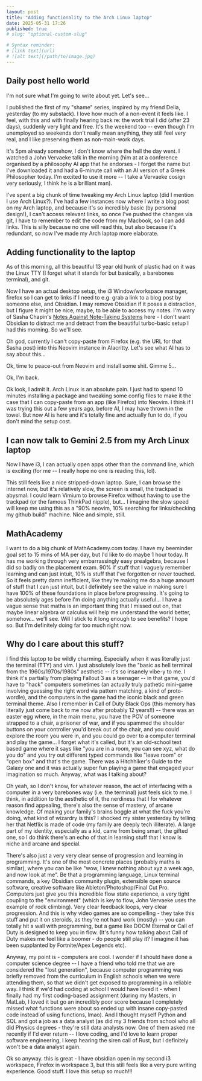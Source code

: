 ```yaml
---
layout: post
title: "Adding functionality to the Arch Linux laptop" 
date: 2025-05-31 17:26
published: true 
# slug: "optional-custom-slug"      

# Syntax reminder: 
# [link text](url)
# ![alt text](/path/to/image.jpg)
---
```


## Daily post hello world
I'm not sure what I'm going to write about yet. Let's see...

I published the first of my "shame" series, inspired by my friend Delia,
yesterday (to my substack). I love how much of a non-event it feels like. I
feel, with this and with finally hearing back re: the work trial I did (after 23
days), suddenly very light and free. It's the weekend too -- even though I'm
unemployed so weekends don't really mean anything, they still feel very real,
and I like preserving them as non-main-work days.

It's 5pm already somehow, I don't know where the hell the day went. I watched a
John Vervaeke talk in the morning (him at at a conference organised by a
philosophy AI app that he endorses - I forget the name but I've downloaded it
and had a 6-minute call with an AI version of a Greek Philosopher today. I'm
excited to use it more -- I take a Vervaeke cosign very seriously, I think he is
a brilliant man).

I've spent a big chunk of time tweaking my Arch Linux laptop (did I mention I
use Arch Linux?). I've had a few instances now where I write a blog post on my
Arch laptop, and because it's so incredibly basic (by personal design!), I can't
access relevant links, so once I've pushed the changes via git, I have to
remember to edit the code from my Macbook, so I can add links. This is silly
because no one will read this, but also because it's redundant, so now I've made
my Arch laptop more elaborate.

## Adding functionality to the laptop

As of this morning, all this beautiful 13 year old hunk of plastic had on it was
the Linux TTY (I forget what it stands for but basically, a barebones terminal),
and git. 

Now I have an actual desktop setup, the i3 Window/workspace manager, firefox so
I can get to links if I need to e.g. grab a link to a blog post by someone else,
and Obsidian. I may remove Obsidian if it poses a distraction, but I figure it
might be nice, maybe, to be able to access my notes. I'm wary of Sasha Chapin's
[Notes Against Note-Taking
Systems](https://sashachapin.substack.com/p/notes-against-note-taking-systems)
here - I don't want Obsidian to distract me and detract from the beautiful
turbo-basic setup I had this morning. So we'll see.

Oh god, currently I can't copy-paste from Firefox (e.g. the URL for that Sasha
post) into this Neovim instance in Alacritty. Let's see what AI has to say about
this...

Ok, time to peace-out from Neovim and install some shit. Gimme 5...

Ok, I'm back.

Ok look, I admit it. Arch Linux is an absolute pain. I just had to spend 10
minutes installing a package and tweaking some config files to make it the case
that I can copy-paste from an app (like Firefox) into Neovim. I think if I was
trying this out a few years ago, before AI, I may have thrown in the towel. But
now AI is here and it's totally fine and actually fun to do, if you don't mind
the setup cost. 

## I can now talk to Gemini 2.5 from my Arch Linux laptop 
Now I have i3, I can actually open apps other than the command line, which is
exciting (for me -- I really hope no one is reading this, lol). 

This still feels like a nice stripped-down laptop. Sure, I can browse the
internet now, but it's relatively slow, the screen is small, the trackpad is
abysmal. I could learn Vimium to browse Firefox without having to use the
trackpad (or the famous ThinkPad nipple), but... I imagine the slow speed will
keep me using this as a "90% neovim, 10% searching for links/checking my github
build" machine. Nice and simple, still. 

## MathAcademy
I want to do a big chunk of MathAcademy.com today. I have my beeminder goal set
to 15 mins of MA per day, but I'd like to do maybe 1 hour today. It has me
working through very embarrassingly easy prealgebra, because I did so badly on
the placement exam. 90% if stuff that I vaguely remember learning and can just
intuit, 10% is stuff that I've forgotten or never touched. So it feels pretty
damn inefficient, like they're making me do a huge amount of stuff that I can
just intuit, but I definitely see the value in making sure I have 100% of these
foundations in place before progressing. It's going to be absolutely ages before
I'm doing anything actually useful... I have a vague sense that maths is an
important thing that I missed out on, that maybe linear algebra or calculus will
help me understand the world better, somehow... we'll see. Will I stick to it
long enough to see benefits? I hope so. But I'm definitely doing far too much
right now. 
 
## Why do I care about this stuff? 
I find this laptop to be wildly charming. Especially when it was literally just
the terminal (TTY) and vim. I just absolutely love the "basic as hell terminal
from the 1960s/1970s/1980s" aesthetic -- it's so insanely vibe-y to me. I think
it's partially from playing Fallout 3 as a teenager -- in that game, you'd have
to "hack" computers sometimes (an actually truly pathetic mini-game involving
guessing the right word via pattern matching, a kind of proto-wordle), and the
computers in the game had the iconic black and green terminal theme. Also I
remember in Call of Duty Black Ops (this memory has literally just come back to
me now after probably 12 years!!) -- there was an easter egg where, in the main
menu, you have the POV of someone strapped to a chair, a prisoner of war, and if
you spammed the shoulder buttons on your controller you'd break out of the
chair, and you could explore the room you were in, and you could go over to a
computer terminal and play the game... I forget what it's called, but it's an
old-school text based game where it says like "you are in a room, you can see
xyz, what do you do" and you try out different typed commands like "leave room"
or "open box" and that's the game. There was a Hitchhiker's Guide to the Galaxy
one and it was actually super fun playing a game that engaged your imagination
so much. Anyway, what was I talking about? 

Oh yeah, so I don't know, for whatever reason, the act of interfacing with a
computer in a very barebones way (i.e. the terminal) just feels sick to me. I
think, in addition to the aesthetic of it, the nerdiness that I for whatever
reason find appealing, there's also the sense of mastery, of arcane knowledge.
Of making your family's brains boggle at what the fuck you're doing, what kind
of wizardry is this? I shocked my sister yesterday by telling her that Netflix
is made of code (my family are deeply tech illiterate). A large part of my
identity, especially as a kid, came from being smart, the gifted one, so I do
think there's an echo of that in learning stuff that I know is niche and arcane
and special. 

There's also just a very very clear sense of progression and learning in
programming. It's one of the most concrete places (probably maths is similar),
where you can be like "wow, I knew nothing about xyz a week ago, and now look at
me". Be that a programming language, Linux terminal commands, a key Obsidian
community plugin, extensible open source software, creative software like
Ableton/Photoshop/Final Cut Pro. Computers just give you this incredible flow
state experience, a very tight coupling to the "environment" (which is key to
flow, John Vervaeke uses the example of rock climbing). Very clear feedback
loops, very clear progression. And this is why video games are so compelling -
they take this stuff and put it on steroids, as they're not hard work (mostly)
-- you can totally hit a wall with programming, but a game like DOOM Eternal or
Call of Duty is designed to keep you in flow. (It's funny how talking about Call
of Duty makes me feel like a boomer - do people still play it? I imagine it has
been supplanted by Fortnite/Apex Legends etc). 

Anyway, my point is - computers are cool. I wonder if I should have done a
computer science degree -- I have a friend who told me that we are considered
the "lost generation", because computer programming was briefly removed from the
curriculum in English schools when we were attending them, so that we didn't get
exposed to programming in a reliable way. I think if we'd had coding at school I
would have loved it - when I finally had my first coding-based assignment
(during my Masters, in MatLab, I loved it but go an incredibly poor score
because I completely missed what functions were about so ended up with insane
copy-pasted code instead of using functions, lmao). And I thought myself Python
and SQL and got a job as a data analyst (as did my 3 friends from school who all
did Physics degrees - they're still data analysts now. One of them asked me
recently if I'd ever return -- I love coding, and I'd love to learn proper
software engineering, I keep hearing the siren call of Rust, but I definitely
won't be a data analyst again.

Ok so anyway. this is great - I have obsidian open in my second i3 workspace,
Firefox in workspace 3, but this still feels like a very pure writing
experience. Good stuff. I love this setup so much!!!
